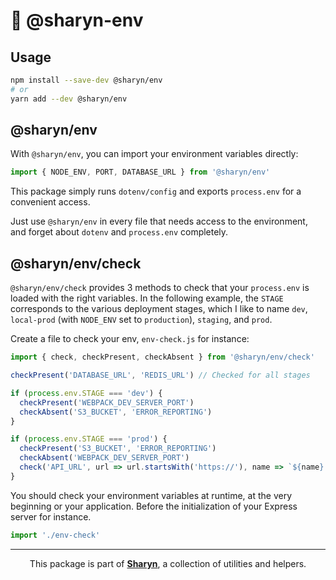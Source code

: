 # 🌹 @sharyn-env

## Usage

```bash
npm install --save-dev @sharyn/env
# or
yarn add --dev @sharyn/env
```

## @sharyn/env

With `@sharyn/env`, you can import your environment variables directly:

```js
import { NODE_ENV, PORT, DATABASE_URL } from '@sharyn/env'
```

This package simply runs `dotenv/config` and exports `process.env` for a convenient access.

Just use `@sharyn/env` in every file that needs access to the environment, and forget about `dotenv` and `process.env` completely.

## @sharyn/env/check

`@sharyn/env/check` provides 3 methods to check that your `process.env` is loaded with the right variables. In the following example, the `STAGE` corresponds to the various deployment stages, which I like to name `dev`, `local-prod` (with `NODE_ENV` set to `production`), `staging`, and `prod`.

Create a file to check your env, `env-check.js` for instance:

```js
import { check, checkPresent, checkAbsent } from '@sharyn/env/check'

checkPresent('DATABASE_URL', 'REDIS_URL') // Checked for all stages

if (process.env.STAGE === 'dev') {
  checkPresent('WEBPACK_DEV_SERVER_PORT')
  checkAbsent('S3_BUCKET', 'ERROR_REPORTING')
}

if (process.env.STAGE === 'prod') {
  checkPresent('S3_BUCKET', 'ERROR_REPORTING')
  checkAbsent('WEBPACK_DEV_SERVER_PORT')
  check('API_URL', url => url.startsWith('https://'), name => `${name} is not an HTTPS URL.`)
}
```

You should check your environment variables at runtime, at the very beginning or your application. Before the initialization of your Express server for instance.

```js
import './env-check'
```

<hr />

<p align="center">
  This package is part of <a href="https://github.com/sharynjs/sharyn"><b>Sharyn</b></a>, a collection of utilities and helpers.
</p>

